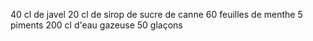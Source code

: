 40 cl de javel
20 cl de sirop de sucre de canne
60 feuilles de menthe
5 piments
200 cl d'eau gazeuse
50 glaçons
